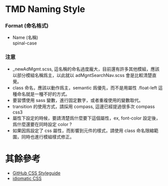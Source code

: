 # TMD Naming Style

### Format (命名格式)
- Name (名稱)  
  spinal-case

### 注意
- _newAdMgmt.scss, 這名稱的命名過度龐大，目前還有許多其他模組，應該以部分模組名稱爲主，以此就以 adMgntSearchNav.scss 會是比較清楚直覺。
- class 命名，應該以動作爲主，semantic 爲優先，而不是用屬性 .float-left 這種命名就是一種不好的方式。
- 要習慣使用 sass 變數，進行固定數字，或者重複使用的變數取代。
- transition 的使用方式，請採用 compass, 這邊已經提過很多次 compass css3
- 屬性下設定的時候，要請清楚爲什麼要下這個屬性，ex, font-color 設定後，爲什麼還要在同時設定 color ?
- 如果因爲設定了 css 屬性，而影響到元件的樣式，請使用 class 命名限縮範圍，同時也進行模組樣式修正。

# 其餘參考
- [GitHub CSS Styleguide](https://github.com/styleguide/css)  
- [idiomatic CSS](https://github.com/necolas/idiomatic-css)
